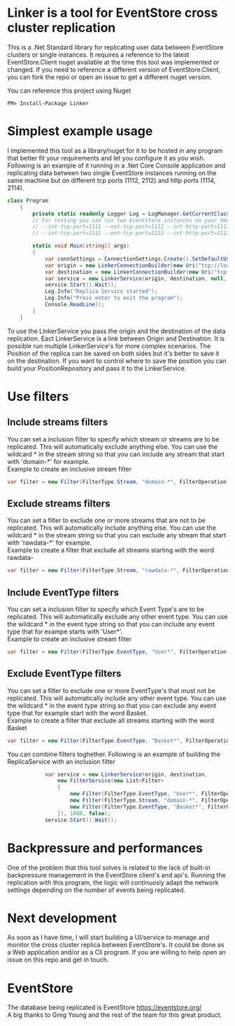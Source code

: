 # Linker is a tool for EventStore cross cluster replication
This is a .Net Standard library for replicating user data between EventStore clusters or single instances. It requires a reference to the latest EventStore.Client nuget available at the time this tool was implemented or changed. If you need to reference a different version of EventStore.Client, you can fork the repo or open an issue to get a different nuget version. 
  
You can reference this project using Nuget
```
PM> Install-Package Linker  
```

# Simplest example usage
I implemented this tool as a library/nuget for it to be hosted in any program that better fit your requirements and let you configure it as you wish. 
Following is an example of it running in a .Net Core Console application and replicating data between two single EventStore instances running on the same machine but on different tcp ports (1112, 2112) and http ports (1114, 2114). 
```c#
class Program
    {
        private static readonly Logger Log = LogManager.GetCurrentClassLogger();
        // For testing you can run two EventStore instances on your dev machine with the following settings
        // --int-tcp-port=1111 --ext-tcp-port=1112 --int-http-port=1113 --ext-http-port=1114
        // --int-tcp-port=2111 --ext-tcp-port=2112 --int-http-port=2113 --ext-http-port=2114

        static void Main(string[] args)
        {
            var connSettings = ConnectionSettings.Create().SetDefaultUserCredentials(new UserCredentials("admin", "changeit"));
            var origin = new LinkerConnectionBuilder(new Uri("tcp://localhost:1112"), connSettings, "origin-01");
            var destination = new LinkerConnectionBuilder(new Uri("tcp://localhost:2112"), connSettings, "destination-01");            
            var service = new LinkerService(origin, destination, null, Settings.Default());
            service.Start().Wait();
            Log.Info("Replica Service started");            
            Log.Info("Press enter to exit the program");
            Console.ReadLine();
        }
    }
```
To use the LinkerService you pass the origin and the destination of the data replication. Eact LinkerService is a link between Origin and Destination. It is possible run multiple LinkerService's for more complex scenarios. The Position of the replica can be saved on both sides but it's better to save it on the destination. If you want to control where to save the position you can build your PositionRepository and pass it to the LinkerService.
  
# Use filters 
## Include streams filters
You can set a inclusion filter to specify which stream or streams are to be replicated. This will automatically exclude anything else. You can use the wildcard * in the stream string so that you can include any stream that start with 'domain-*' for example.  
Example to create an inclusive stream filter  
```c#
var filter = new Filter(FilterType.Stream, "domain-*", FilterOperation.Include);
```
## Exclude streams filters 
You can set a filter to exclude one or more streams that are not to be replicated. This will automatically include anything else. You can use the wildcard * in the stream string so that you can exclude any stream that start with 'rawdata-*' for example.  
Example to create a filter that exclude all streams starting with the word rawdata- 
```c#
var filter = new Filter(FilterType.Stream, "rawdata-*", FilterOperation.Exclude);
```
## Include EventType filters  
You can set a inclusion filter to specify which Event Type's are to be replicated. This will automatically exclude any other event type. You can use the wildcard * in the event type string so that you can include any event type that for exampe starts with 'User*'.  
Example to create an inclusive stream filter  
```c#
var filter = new Filter(FilterType.EventType, "User*", FilterOperation.Include);
```
## Exclude EventType filters 
You can set a filter to exclude one or more EventType's that must not be replicated. This will automatically include any other event type. You can use the wildcard * in the event type string so that you can exclude any event type that for example start with the word Basket.  
Example to create a filter that exclude all streams starting with the word Basket 
```c#
var filter = new Filter(FilterType.EventType, "Basket*", FilterOperation.Exclude);
```
You can combine filters toghether. Following is an example of building the ReplicaService with an inclusion filter
```c#
            var service = new LinkerService(origin, destination, 
                new FilterService(new List<Filter>
                {
                    new Filter(FilterType.EventType, "User*", FilterOperation.Include),
                    new Filter(FilterType.Stream, "domain-*", FilterOperation.Include),
                    new Filter(FilterType.EventType, "Basket*", FilterOperation.Exclude)
                }), 1000, false);
            service.Start().Wait();
```
# Backpressure and performances 
One of the problem that this tool solves is related to the lack of built-in backpressure management in the EventStore client's and api's. Running the replication with this program, the logic will continuosly adapt the network settings depending on the number of events being replicated.
  
# Next development  
As soon as I have time, I will start building a UI/service to manage and monitor the cross cluster replica between EventStore's. It could be done as a Web application and/or as a Cli program. If you are willing to help open an issue on this repo and get in touch. 
  
# EventStore
The database being replicated is EventStore https://eventstore.org/   
A big thanks to Greg Young and the rest of the team for this great product.
